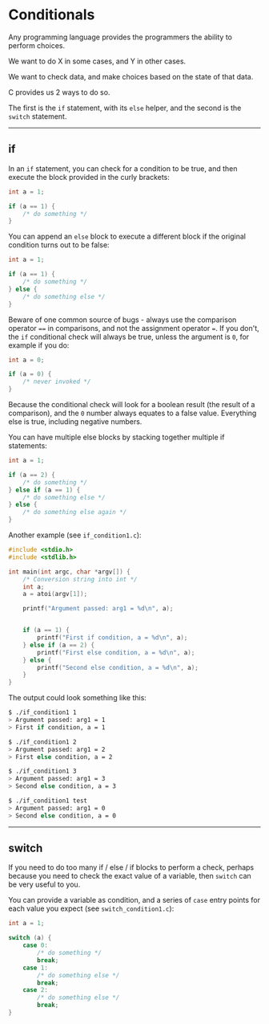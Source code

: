 # Conditionals

Any programming language provides the programmers the ability to perform choices.

We want to do X in some cases, and Y in other cases.

We want to check data, and make choices based on the state of that data.

C provides us 2 ways to do so.

The first is the `if` statement, with its `else` helper, and the second is the `switch` statement.

---

## if

In an `if` statement, you can check for a condition to be true, and then execute the block provided in the curly brackets:

```c
int a = 1;

if (a == 1) {
    /* do something */
}
```

You can append an `else` block to execute a different block if the original condition turns out to be false:

```c
int a = 1;

if (a == 1) {
    /* do something */
} else {
    /* do something else */
}
```

Beware of one common source of bugs - always use the comparison operator `==` in comparisons, and not the assignment operator `=`. If you don't, the `if` conditional check will always be true, unless the argument is `0`, for example if you do:

```c
int a = 0;

if (a = 0) {
    /* never invoked */
}
```

Because the conditional check will look for a boolean result (the result of a comparison), and the `0` number always equates to a false value. Everything else is true, including negative numbers.

You can have multiple else blocks by stacking together multiple if statements:

```c
int a = 1;

if (a == 2) {
    /* do something */
} else if (a == 1) {
    /* do something else */
} else {
    /* do something else again */
}
```

Another example (see `if_condition1.c`):

```c
#include <stdio.h>
#include <stdlib.h>

int main(int argc, char *argv[]) {
    /* Conversion string into int */
    int a;
    a = atoi(argv[1]);

    printf("Argument passed: arg1 = %d\n", a);


    if (a == 1) {
        printf("First if condition, a = %d\n", a);
    } else if (a == 2) {
        printf("First else condition, a = %d\n", a);
    } else {
        printf("Second else condition, a = %d\n", a);
    }
}
```

The output could look something like this:

```bash
$ ./if_condition1 1
> Argument passed: arg1 = 1
> First if condition, a = 1

$ ./if_condition1 2
> Argument passed: arg1 = 2
> First else condition, a = 2

$ ./if_condition1 3
> Argument passed: arg1 = 3
> Second else condition, a = 3

$ ./if_condition1 test
> Argument passed: arg1 = 0
> Second else condition, a = 0
```

---

## switch

If you need to do too many if / else / if blocks to perform a check, perhaps because you need to check the exact value of a variable, then `switch` can be very useful to you.

You can provide a variable as condition, and a series of `case` entry points for each value you expect (see `switch_condition1.c`):

```c
int a = 1;

switch (a) {
    case 0:
        /* do something */
        break;
    case 1:
        /* do something else */
        break;
    case 2:
        /* do something else */
        break;
}
```
